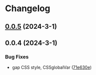 # Changelog

## [0.0.5](https://github.com/oswaldohuillca/unocss-preset-calc/compare/0.0.4...0.0.5) (2024-3-1)

## 0.0.4 (2024-3-1)


### Bug Fixes

* gap CSS style, CSSglobalVar ([71e630e](https://github.com/oswaldohuillca/unocss-preset-calc/commit/71e630efc50a5eb98e0b6421120d4aeda16b4ef9))
